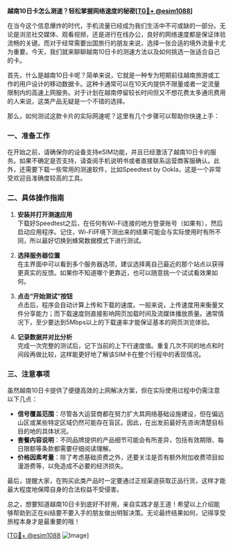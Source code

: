 **越南10日卡怎么测速？轻松掌握网络速度的秘密[[TG💪+ @esim1088](https://t.me/s/esim1088)]**

在当今这个信息爆炸的时代，手机流量已经成为我们生活中不可或缺的一部分。无论是浏览社交媒体、观看视频，还是进行在线办公，良好的网络速度都是保证体验流畅的关键。而对于经常需要出国旅行的朋友来说，选择一张合适的境外流量卡尤为重要。今天，我们就来聊聊越南10日卡的测速方法以及如何挑选一张适合自己的卡。

首先，什么是越南10日卡呢？简单来说，它就是一种专为短期前往越南旅游或工作的用户设计的移动数据卡。这种卡通常可以在10天内提供不限量或者一定流量限制内的高速上网服务。对于计划在越南停留较长时间但又不想花费太多通讯费用的人来说，这类产品无疑是一个不错的选择。

那么，如何测试这款卡片的实际网速呢？这里有几个步骤可以帮助你快速上手：

### 一、准备工作

在开始之前，请确保你的设备支持eSIM功能，并且已经激活了越南10日卡的服务。如果不确定是否支持，请查阅手机说明书或者直接联系运营商客服确认。此外，还需要下载一些常用的测速软件，比如Speedtest by Ookla，这是一个非常受欢迎且准确度较高的工具。

### 二、具体操作指南

1. **安装并打开测速应用**  
   下载好Speedtest之后，在任何有Wi-Fi连接的地方登录账号（如果有），然后启动应用程序。记住，Wi-Fi环境下测出来的结果可能会与实际使用时有所不同，所以最好切换到蜂窝数据模式下进行测试。

2. **选择服务器位置**  
   在主界面中可以看到多个服务器选项，建议选择离自己最近的那个站点以获得更真实的反馈。如果你不知道哪个更靠近，也可以随意挑一个试试看效果如何。

3. **点击“开始测试”按钮**  
   点击后，程序会自动计算上传和下载的速度。一般来说，上传速度用来衡量文件分享能力；而下载速度则直接影响网页加载时间及流媒体播放质量。通常情况下，至少要达到5Mbps以上的下载速率才能保证基本的网页浏览体验。

4. **记录数据并对比分析**  
   完成一次完整的测试后，记下当前的上下行速度值。重复几次不同的地点和时间段再做比较，这样能更好地了解该SIM卡在整个行程中的表现情况。

### 三、注意事项

虽然越南10日卡提供了便捷高效的上网解决方案，但在实际使用过程中仍需注意以下几点：
- **信号覆盖范围**：尽管各大运营商都在努力扩大其网络基础设施建设，但在偏远山区或某些特定区域仍然可能存在盲区。因此，在出发前最好先咨询清楚目标目的地的具体状况。
- **套餐内容说明**：不同品牌提供的产品细节可能会有所差异，包括有效期限、每日限额等条款都需要仔细阅读理解。
- **价格因素考量**：除了考虑基础资费之外，还要关注是否有额外附加收费项目如漫游费等，以免造成不必要的经济损失。

最后，提醒大家，在购买此类产品时一定要通过正规渠道获取正品行货，这样才能最大程度地保障自身的合法权益不受侵害。

总之，想要知道越南10日卡到底好不好用，亲自实践才是王道！希望以上介绍能够帮助到正在纠结要不要入手的朋友做出明智决策。无论最终结果如何，记得享受旅程本身才是最重要的哦！

[[TG💪+ @esim1088](https://t.me/s/esim1088) ![Image](https://i.postimg.cc/4NQfJmqS/Snipaste-2025-05-13-00-14-12.png)]